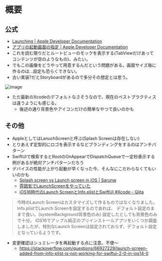 # 概要
## 公式
- [Launching | Apple Developer Documentation](https://developer.apple.com/design/human-interface-guidelines/launching)
- [アプリの起動画面の指定 | Apple Developer Documentation](https://developer.apple.com/documentation/xcode/specifying-your-apps-launch-screen)
- これを読む限りだとルートビューのモックを表示する(TabViewだけあってコンテンツが空のようなもの)、みたい。
- でもこの画像をどうやって用意するんだという問題がある。画面サイズ毎に作るのは…設定も恐らくできない。
- 古い実装?だとStoryboardがあるので多分その想定とは思う。

![image](https://i.imgur.com/n5ASqVI.png)

- ただ最新のXcodeのデフォルトなさそうなので、現在のペストプラクティスは違うようにも感じる。
  - 後述の通り背景色やアイコンだけの簡単なやつで良いのかも

## その他

- AppleとしてはLanuchScreenと呼ぶ(Splash Screenは存在しない)
- とりあえず定型的にロゴを表示するなどブランディングをするのはアンチパターン
- SwiftUIで検索するとRootのOnAppearでDispatchQueueで一定秒表示する例があるが絶対アンチパターンだろう
- デバイスの性能が上がり起動が早くなった今、そんなにこだわらなくてもいいのかも
  - [Splash screen vs Launch screen in iOS | Sarunw](https://sarunw.com/posts/splash-screen-vs-launch-screen/)
  - [雰囲気でLaunchScreenをやっていた](https://zenn.dev/ryomm/articles/a9852f1b09b6b8)
  - [iOS16時代のLaunch ScreenとInfo.plistとSwiftUI #Xcode - Qiita](https://qiita.com/Hackenbacker/items/85c8f785c2df6f1f7534#%E8%83%8C%E6%99%AF%E8%89%B2%E3%81%AE%E8%A8%AD%E5%AE%9A)

>今時のLaunch Screenはカスタマイズして作るものではなくなりました。
>Info.plistでLaunch Screenを設定するのであれば、
>デフォルト設定のままで良い。(systemBackground背景色のみ)
>設定したとしても背景色のみで十分。
>iOS16でアップル純正のプリインストールアプリをいくつか調査しましたが、特別なLaunch Screenは設定されておらず、デフォルト設定となっているようです。

- 変更確認はシュミレータを再起動する点に注意。不便〜
    - https://stackoverflow.com/questions/66927229/launch-screen-added-from-info-plist-is-not-working-for-swiftui-2-0-in-ios14-0
